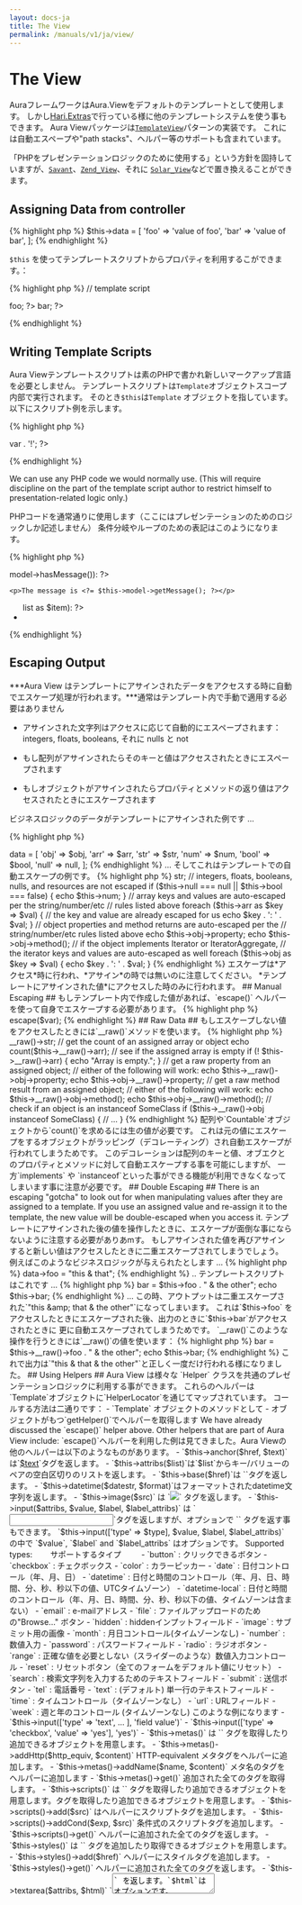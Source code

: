 ```yaml
---
layout: docs-ja
title: The View
permalink: /manuals/v1/ja/view/
---
```


# The View #

AuraフレームワークはAura.Viewをデフォルトのテンプレートとして使用します。
しかし[Hari.Extras](https://github.com/harikt/Hari.Extras)で行っている様に他のテンプレートシステムを使う事もできます。
Aura Viewパッケージは[`TemplateView`](http://martinfowler.com/eaaCatalog/templateView.html)パターンの実装です。
これには自動エスペープや"path stacks"、ヘルパー等のサポートも含まれています。

「PHPをプレゼンテーションロジックのために使用する」という方針を固持していますが、[`Savant`](http://phpsavant.com)、[`Zend_View`](http://framework.zend.com/manual/en/zend.view.html)、それに
[`Solar_View`](http://solarphp.com/class/Solar_View)などで置き換えることができます。

## Assigning Data from controller ##

{% highlight php %}
$this->data = [
    'foo' => 'value of foo',
    'bar' => 'value of bar',
];
{% endhighlight %}

`$this` を使ってテンプレートスクリプトからプロパティを利用するこができます。：

{% highlight php %}
// template script
<?= $this->foo; ?>
<?= $this->bar; ?>
{% endhighlight %}

## Writing Template Scripts ##

Aura Viewテンプレートスクリプトは素のPHPで書かれ新しいマークアップ言語を必要としません。
テンプレートスクリプトは`Template`オブジェクトスコープ内部で実行されます。 
そのとき`$this`は`Template` オブジェクトを指しています。以下にスクリプト例を示します。

{% highlight php %}
<html>
<head>
    <title><?= $this->title; ?></title>
</head>
<body>
    <p><?= "Hello " . $this->var . '!'; ?></p>
</body>
</html>
{% endhighlight %}

We can use any PHP code we would normally use. (This will require discipline
on the part of the template script author to restrict himself to
presentation-related logic only.)

PHPコードを通常通りに使用します（ここにはプレゼンテーションのためのロジックしか記述しません）
条件分岐やループのための表記はこのようになります。

{% highlight php %}
<?php if ($this->model->hasMessage()): ?>
    <p>The message is <?= $this->model->getMessage(); ?></p>
<?php endif; ?>

<ul>
<?php foreach ($this->list as $item): ?>
    <li><?= $item; ?></li>
<?php endforeach; ?>
</ul>
{% endhighlight %}

## Escaping Output ##


***Aura View はテンプレートにアサインされたデータをアクセスする時に自動でエスケープ処理が行われます。***通常はテンプレート内で手動で適用する必要はありません

- アサインされた文字列はアクセスに応じて自動的にエスペープされます：
  integers, floats, booleans, それに nulls と not

- もし配列がアサインされたらそのキーと値はアクセスされたときにエスペープされます

- もしオブジェクトがアサインされたらプロパティとメソッドの返り値はアクセスされたときにエスケープされます

ビジネスロジックのデータがテンプレートにアサインされた例です ...


{% highlight php %}
<?php
/**
 * @var object $obj An object with properties and methods.
 * @var array $arr An associative array.
 * @var string $str A string.
 * @var int|float $num An actual number (not a string representation).
 * @var bool $bool A boolean.
 * @var null $null A null value.
 */

$this->data = [
    'obj'  => $obj,
    'arr'  => $arr,
    'str'  => $str,
    'num'  => $num,
    'bool' => $bool,
    'null' => null,
];
{% endhighlight %}


... そしてこれはテンプレートでの自動エスケープの例です。

{% highlight php %}
<?php
// strings are auto-escaped whenever you access them
echo $this->str;

// integers, floats, booleans, nulls, and resources are not escaped
if ($this->null === null || $this->bool === false) {
    echo $this->num;
}

// array keys and values are auto-escaped per the string/number/etc
// rules listed above
foreach ($this->arr as $key => $val) {
    // the key and value are already escaped for us
    echo $key . ': ' . $val;
}

// object properties and method returns are auto-escaped per the 
// string/number/etc rules listed above
echo $this->obj->property;
echo $this->obj->method();

// if the object implements Iterator or IteratorAggregate,
// the iterator keys and values are auto-escaped as well
foreach ($this->obj as $key => $val) {
    echo $key . ': ' . $val;
}
{% endhighlight %}

エスケープは*アクセス*時に行われ、*アサイン*の時では無いのに注意してください。
*テンプレートにアサインされた値*にアクセスした時のみに行われます。

## Manual Escaping ##

もしテンプレート内で作成した値があれば、`escape()` ヘルパーを使って自身でエスケープする必要があります。

{% highlight php %}
<?php
$var = "this & that";
echo $this->escape($var);
{% endhighlight %}

## Raw Data ##

もしエスケープしない値をアクセスしたときには`__raw()`メソッドを使います。

{% highlight php %}
<?php
// get the raw assigned string
echo $this->__raw()->str;

// get the count of an assigned array or object
echo count($this->__raw()->arr);

// see if the assigned array is empty
if (! $this->__raw()->arr) {
    echo "Array is empty.";
}

// get a raw property from an assigned object;
// either of the following will work:
echo $this->__raw()->obj->property;
echo $this->obj->__raw()->property;

// get a raw method result from an assigned object;
// either of the following will work:
echo $this->__raw()->obj->method();
echo $this->obj->__raw()->method();

// check if an object is an instanceof SomeClass
if ($this->__raw()->obj instanceof SomeClass) {
    // ...
}
{% endhighlight %}


配列や`Countable`オブジェクトから`count()`を求めるには生の値が必要です。
これは元の値にエスケープをするオブジェクトがラッピング（デコレーティング）され自動エスケープが行われてしまうためです。
このデコレーションは配列のキーと値、オブエクとのプロパティとメソッドに対して自動エスケープする事を可能にしますが、
一方`implements` や `instanceof`といった事ができる機能が利用できなくなってしまいます事に注意が必要です。

## Double Escaping ##

There is an escaping "gotcha" to look out for when manipulating values after
they are assigned to a template. If you use an assigned value and re-assign
it to the template, the new value will be double-escaped when you access it.

テンプレートにアサインされた後の値を操作したときに、エスケープが面倒な事にならないように注意する必要がありあmす。
もしアサインされた値を再びアサインすると新しい値はアクセスしたときに二重エスケープされてしまうでしょう。

例えばこのようなビジネスロジックが与えられたとします ...

{% highlight php %}
<?php
// business logic
$this->data->foo = "this & that";
{% endhighlight %}

    
.. テンプレートスクリプトはこれです ...

{% highlight php %}
<?php
// template script
$this->bar = $this->foo . " & the other";
echo $this->bar;
{% endhighlight %}

... この時、アウトプットは二重エスケープされた`"this &amp;amp; that &amp; the other"`になってしまいます。
これは`$this->foo` をアクセスしたときにエスケープされた後、出力のときに`$this->bar`がアクセスされたときに
更に自動エスケープされてしまうためです。

`__raw()`このような操作を行うときには`__raw()`の値を使います：


{% highlight php %}
<?php
// template script
$this->bar = $this->__raw()->foo . " & the other";
echo $this->bar;
{% endhighlight %}


これで出力は`"this &amp; that &amp; the other"`と正しく一度だけ行われる様になりました。

## Using Helpers ##

Aura View は様々な `Helper` クラスを共通のプレゼンテーションロジックに利用する事ができます。
これらのヘルパーは`Template`オブジェクトに`HelperLocator`を通じてマップされています。
コールする方法は二通りです：

- `Template` オブジェクトのメソッドとして

- オブジェクトがもつ`getHelper()`でヘルパーを取得します 

We have already discussed the `escape()` helper above. Other helpers that are
part of Aura View include:
`escape()`ヘルパーを利用した例は見てきました。Aura Viewの他のヘルパーは以下のようなものがあります。

- `$this->anchor($href, $text)`は`<a href="$href">$text</a>`タグを返します。

- `$this->attribs($list)`は`$list`からキー/バリューのペアの空白区切りのリストを返します。

- `$this->base($href)`は `<base href="$href" />`タグを返します。

- `$this->datetime($datestr, $format)`はフォーマットされたdatetime文字列を返します。

- `$this->image($src)` は `<img src="$src" />` タグを返します。

- `$this->input($attribs, $value, $label, $label_attribs)` は `<input>`タグを返しますが、オプションで `<label>` タグを返す事もできます。
   `$this->input(['type' => $type], $value, $label, $label_attribs)` の中で `$value`, `$label` and `$label_attribs` はオプションです。
    
    Supported types:
　　サポートするタイプ
　　
    - `button` : クリックできるボタン
    - `checkbox` : チェクボックス
    - `color` : カラーピッカー
    - `date` : 日付コントロール（年、月、日）
    - `datetime` : 日付と時間のコントロール（年、月、日、時間、分、秒、秒以下の値、UTCタイムゾーン）
    - `datetime-local` : 日付と時間のコントロール（年、月、日、時間、分、秒、秒以下の値、タイムゾーンは含まない）
    - `email` : e-mailアドレス
    - `file` : ファイルアップロードのための"Browse..." ボタン
    - `hidden` : hiddenインプットフィールド
    - `image` : サブミット用の画像 
    - `month` : 月日コントロール(タイムゾーンなし)
    - `number` : 数値入力
    - `password` : パスワードフィールド
    - `radio` : ラジオボタン
    - `range` : 正確な値を必要としない（スライダーのような）数値入力コントロール
    - `reset` : リセットボタン（全てのフォームをデフォルト値にリセット）
    - `search` : 検索文字列を入力するためのテキストフィールド
    - `submit` : 送信ボタン
    - `tel` : 電話番号
    - `text` : (デフォルト) 単一行のテキストフィールド
    - `time` : タイムコントロール（タイムゾーンなし）
    - `url` : URLフィールド
    - `week` : 週と年のコントロール (タイムゾーンなし)
    
    このような例になります
    
- `$this->input(['type' => 'text', ... ], 'field value')`

- `$this->input(['type' => 'checkbox', 'value' => 'yes'], 'yes')`

- `$this->metas()`  は  `<meta ... />`   タグを取得したり追加できるオブジェクトを用意します。 

- `$this->metas()->addHttp($http_equiv, $content)`  HTTP-equivalent メタタグをヘルパーに追加します。

- `$this->metas()->addName($name, $content)` メタ名のタグをヘルパーに追加します

- `$this->metas()->get()` 追加された全てのタグを取得します。

- `$this->scripts()`  は  `<meta ... />`  タグを取得したり追加できるオブジェクトを用意します。タグを取得したり追加できるオブジェクトを用意します。

- `$this->scripts()->add($src)`  はヘルパーにスクリプトタグを追加します。

- `$this->scripts()->addCond($exp, $src)` 条件式のスクリプトタグを追加します。

- `$this->scripts()->get()`  ヘルパーに追加された全てのタグを返します。

- `$this->styles()`  は `<link rel="stylesheet" ... />` タグを追加したり取得できるオブジェクトを用意します。

- `$this->styles()->add($href)`  ヘルパーにスタイルタグを追加します。

- `$this->styles()->get()`  ヘルパーに追加された全てのタグを返します。    

- `$this->textarea($attribs, $html)` `<textarea>` を返します。`$html`はオプションです。

- `$this->title()`  `<title>...</title>` タグを操作するオブジェクトを用意します。

- `$this->title()->set($title)` タイトルの値をセットします。

- `$this->title()->append($suffix)` タイトルの値に追加します。

- `$this->title()->prepend($prefix)`  タイトルの値の前に追加します。

- `$this->title()->get()` タイトルタグと値を返します。

## Template Composition ##

It often makes sense to split one template up into multiple pieces. This
allows us to keep logical separations between different pieces of content. We
might have a header section, a navigation section, a sidebar, and so on.

We can use the `$this->find()` method in a template script to find a template,
and then `include` it wherever we like. For example:

{% highlight php %}
<html>
<head>
    <?php include $this->find('head'); ?>
</head>
<body>
    <?php include $this->find('branding'); ?>
    <?php include $this->find('navigation'); ?>
    <p>Hello, <?= $this->var; ?>!</p>
    <?php include $this->find('foot'); ?>
</body>
</html>
{% endhighlight %}

Templates that we `include` in this way will share the scope of the template
they are included from.


## Template Partials ##

Template partials are a scope-separated way of splitting up templates. In
doing so, we can pass an array of variables to be used in the partial
template; they will be available under `$this` **in place of** the parent
template variables. For example, given the following partial template ...

テンプレートはスコープに応じてそれぞれの部分に分割されていて、そのため部分的な値を渡す事が
できます;  they will be available under `$this` **in place of** the parent
template variables.例えばこれらのパーシャル（部分的な）テンプレートは...



{% highlight php %}
<?php
// partial template named '_item.php'.
echo "    <li>{$this->item}</li>" . PHP_EOL;
{% endhighlight %}


... 他のテンプレートからこのテンプレートを部分的に使う事ができます。


{% highlight php %}
<?php
// main template. assume $this->list is an array of items.
foreach ($this->list as $item) {
    $template_name = '_item';
    $template_vars = ['item' => $item];
    echo $this->partial($template_name, $template_vars);
}
{% endhighlight %}

That will run the `$template_name` template script in a separate scope, and
the `$template_vars` array will be available as `$this` properties within that
separate scope.

他のスコープの中では`$template_name` テンプレートスクリプトが実行されいます。そして
`$template_vars`配列は他のスコープ内の`$this`プロパティで利用されます。

> N.b.: We can also `fetch()` other templates from within a template;
> template scripts that are fetched in this way will *not* share the scope
> of the template they are called from (although `$this` will still be
> available).



## Writing Helpers ##

新しいヘルパーを追加するには２つの手順があります：

1. ヘルパークラスをかく

2. `HelperLocator`のサービスとしてクラスを追加する。

ヘルパークラスをかくのは難しくありません。 `AbstractHelper`を拡張して`__invoke()` メソッドを記述します。
この例のヘルパーはROT-13を文字列にするものです。


{% highlight php %}
<?php
namespace Vendor\Package\View\Helper;

use Aura\View\Helper\AbstractHelper;

class Obfuscate extends AbstractHelper
{
    public function __invoke($string)
    {
        return str_rot13($input);
    }
}
{% endhighlight %}


これでヘルパークラスを持つ事ができました。サービスとして`HelperLocator` に追加します：

{% highlight php %}
<?php
// business logic
$di->params['Aura\View\HelperLocator']['registry']['obfuscate'] = function () use ($di) {
    return $di->newInstance('Vendor\Package\View\Helper\Obfuscate');
};
{% endhighlight %}
    

`HelperLocator`のサービスの名前はメソッド名と`Template`オブジェクトに使われます。
これは `$this->obfuscate()`メソッド経由でヘルパーが呼ばれるという事です。

{% highlight php %}
<?php
// template script
echo $this->obfuscate('plain text');
{% endhighlight %}


注）ヘルパーにはどんな名前でもつけることができます。ただし、ヘルパークラスにとって充分な名前である必要があるでしょう

`Aura\View\Helper`クラスろもっと複雑でパワフルな例をを調べてみてください。
